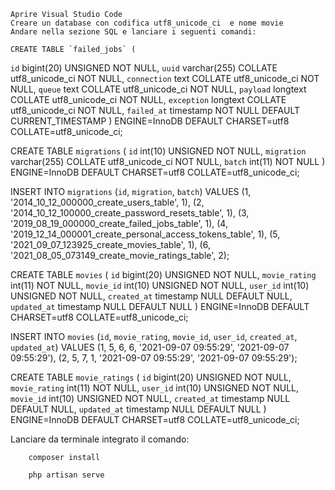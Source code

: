    Aprire Visual Studio Code
    Creare un database con codifica utf8_unicode_ci  e nome movie 
    Andare nella sezione SQL e lanciare i seguenti comandi: 
    
    CREATE TABLE `failed_jobs` (
  `id` bigint(20) UNSIGNED NOT NULL,
  `uuid` varchar(255) COLLATE utf8_unicode_ci NOT NULL,
  `connection` text COLLATE utf8_unicode_ci NOT NULL,
  `queue` text COLLATE utf8_unicode_ci NOT NULL,
  `payload` longtext COLLATE utf8_unicode_ci NOT NULL,
  `exception` longtext COLLATE utf8_unicode_ci NOT NULL,
  `failed_at` timestamp NOT NULL DEFAULT CURRENT_TIMESTAMP
) ENGINE=InnoDB DEFAULT CHARSET=utf8 COLLATE=utf8_unicode_ci;


CREATE TABLE `migrations` (
  `id` int(10) UNSIGNED NOT NULL,
  `migration` varchar(255) COLLATE utf8_unicode_ci NOT NULL,
  `batch` int(11) NOT NULL
) ENGINE=InnoDB DEFAULT CHARSET=utf8 COLLATE=utf8_unicode_ci;

INSERT INTO `migrations` (`id`, `migration`, `batch`) VALUES
(1, '2014_10_12_000000_create_users_table', 1),
(2, '2014_10_12_100000_create_password_resets_table', 1),
(3, '2019_08_19_000000_create_failed_jobs_table', 1),
(4, '2019_12_14_000001_create_personal_access_tokens_table', 1),
(5, '2021_09_07_123925_create_movies_table', 1),
(6, '2021_08_05_073149_create_movie_ratings_table', 2);

CREATE TABLE `movies` (
  `id` bigint(20) UNSIGNED NOT NULL,
  `movie_rating` int(11) NOT NULL,
  `movie_id` int(10) UNSIGNED NOT NULL,
  `user_id` int(10) UNSIGNED NOT NULL,
  `created_at` timestamp NULL DEFAULT NULL,
  `updated_at` timestamp NULL DEFAULT NULL
) ENGINE=InnoDB DEFAULT CHARSET=utf8 COLLATE=utf8_unicode_ci;

INSERT INTO `movies` (`id`, `movie_rating`, `movie_id`, `user_id`, `created_at`, `updated_at`) VALUES
(1, 5, 6, 6, '2021-09-07 09:55:29', '2021-09-07 09:55:29'),
(2, 5, 7, 1, '2021-09-07 09:55:29', '2021-09-07 09:55:29');


CREATE TABLE `movie_ratings` (
  `id` bigint(20) UNSIGNED NOT NULL,
  `movie_rating` int(11) NOT NULL,
  `user_id` int(10) UNSIGNED NOT NULL,
  `movie_id` int(10) UNSIGNED NOT NULL,
  `created_at` timestamp NULL DEFAULT NULL,
  `updated_at` timestamp NULL DEFAULT NULL
) ENGINE=InnoDB DEFAULT CHARSET=utf8 COLLATE=utf8_unicode_ci;
    
    
    
 Lanciare da terminale integrato il comando:
    
        composer install
    
        php artisan serve
    
    
    

    


